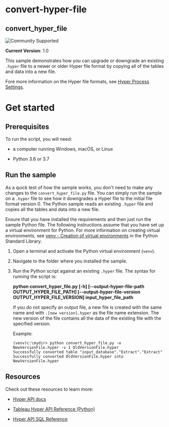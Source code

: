 # convert-hyper-file
## __convert_hyper_file__



![Community Supported](https://img.shields.io/badge/Support%20Level-Community%20Supported-53bd92.svg)

__Current Version__: 1.0

This sample demonstrates how you can upgrade or downgrade an existing `.hyper` file to a newer or older Hyper file format by copying all of the tables and data into a new file.

Fore more information on the Hyper file formats, see [Hyper Process Settings](https://tableau.github.io/hyper-db/docs/hyper-api/hyper_process#process-settings).

# Get started

## __Prerequisites__

To run the script, you will need:

- a computer running Windows, macOS, or Linux

- Python 3.6 or 3.7

## Run the sample

As a quick test of how the sample works, you don't need to make any changes to the `convert_hyper_file.py` file. You can simply run the sample on a `.hyper` file to see how it downgrades a Hyper file to the initial file format version 0. The Python sample reads an existing `.hyper` file and copies all the tables and data into a new file.

Ensure that you have installed the requirements and then just run the sample Python file.
The following instructions assume that you have set up a virtual environment for Python. For more information on creating virtual environments, see [venv - Creation of virtual environments](https://docs.python.org/3/library/venv.html) in the Python Standard Library.

1. Open a terminal and activate the Python virtual environment (`venv`).

1. Navigate to the folder where you installed the sample.

1. Run the Python script against an existing `.hyper` file. The syntax for running the script is:
   
   **python convert_hyper_file.py [-h] [--output-hyper-file-path OUTPUT_HYPER_FILE_PATH] [--output-hyper-file-version OUTPUT_HYPER_FILE_VERSION] input_hyper_file_path**

   If you do not specify an output file, a new file is created with the same name and with `.[new version].hyper` as the file name extension. The new version of the file contains all the data of the existing file with the specified version.

   Example:
    
    ```cli
    (venv)c:\mydir> python convert_hyper_file.py -o NewVersionFile.hyper -v 1 OldVersionFile.hyper
    Successfully converted table "input_database"."Extract"."Extract"
    Successfully converted OldVersionFile.hyper into NewVersionFile.hyper
   ```

## __Resources__
Check out these resources to learn more:

- [Hyper API docs](https://tableau.github.io/hyper-db)

- [Tableau Hyper API Reference (Python)](https://tableau.github.io/hyper-db/lang_docs/py/index.html)

- [Hyper API SQL Reference](https://tableau.github.io/hyper-db/docs/sql/)
